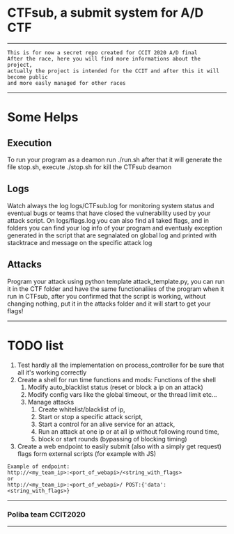
# CTFsub, a submit system for A/D CTF

---

```
This is for now a secret repo created for CCIT 2020 A/D final
After the race, here you will find more informations about the project,
actually the project is intended for the CCIT and after this it will become public
and more easly managed for other races
```

---

# Some Helps
## Execution
To run your program as a deamon run ./run.sh after that it will generate the file stop.sh, execute ./stop.sh for kill the CTFsub deamon

## Logs
Watch always the log logs/CTFsub.log for monitoring system status and eventual bugs or teams that have closed the vulnerability used by your attack script.
On logs/flags.log you can also find all taked flags, and in folders you can find your log info of your program and eventualy exception generated in the script that are segnalated on global log and printed with stacktrace and message on the specific attack log

## Attacks
Program your attack using python template attack_template.py, you can run it in the CTF folder and have the same functionaliies of the program when it run in CTFsub, after you confirmed that the script is working, without changing nothing, put it in the attacks folder and it will start to get your flags!

---

# TODO list

<ol>
<li>Test hardly all the implementation on process_controller for be sure that all it's working correctly</li>

<li>Create a shell for run time functions and mods: Functions of the shell
  <ol>
    <li>Modify auto_blacklist status (reset or block a ip on an attack)</li>
    <li>Modify config vars like the global timeout, or the thread limit etc...</li>
    <li>Manage attacks
      <ol>
        <li>Create whitelist/blacklist of ip,</li>
        <li>Start or stop a specific attack script,</li>
        <li>Start a control for an alive service for an attack,</li>
        <li>Run an attack at one ip or at all ip without following round time,</li>
        <li>block or start rounds (bypassing of blocking timing)</li>
      </ol>
    </li>
  </ol>

<li>Create a web endpoint to easily submit (also with a simply get request) flags form external scripts (for example with JS)</li>

</ol>

```
Example of endpoint:
http://<my_team_ip>:<port_of_webapi>/<string_with_flags>
or
http://<my_team_ip>:<port_of_webapi>/ POST:{'data':<string_with_flags>}
```
---
### Poliba team CCIT2020
---

